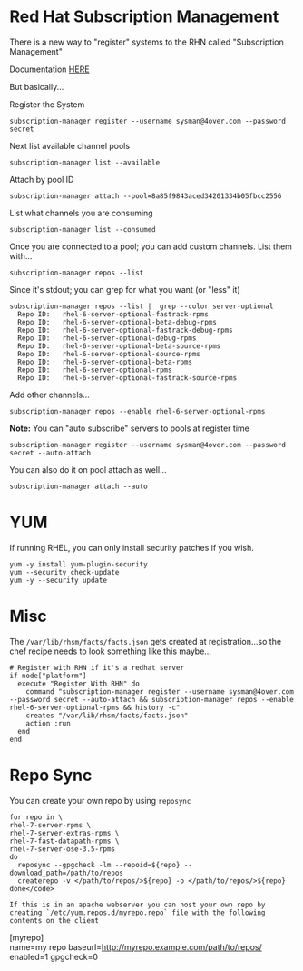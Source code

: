 # Red Hat Subscription Management

There is a new way to "register" systems to the RHN called "Subscription Management"

Documentation [HERE](https://access.redhat.com/site/documentation/Red_Hat_Subscription_Management/)

But basically...

Register the System

```
subscription-manager register --username sysman@4over.com --password secret
```

Next list available channel pools
```
subscription-manager list --available
```

Attach by pool ID
```
subscription-manager attach --pool=8a85f9843aced34201334b05fbcc2556
```

List what channels you are consuming

```
subscription-manager list --consumed
```

Once you are connected to a pool; you can add custom channels. List them with...
```
subscription-manager repos --list
```

Since it's stdout; you can grep for what you want (or "less" it)
```
subscription-manager repos --list |  grep --color server-optional
  Repo ID:   rhel-6-server-optional-fastrack-rpms
  Repo ID:   rhel-6-server-optional-beta-debug-rpms
  Repo ID:   rhel-6-server-optional-fastrack-debug-rpms
  Repo ID:   rhel-6-server-optional-debug-rpms
  Repo ID:   rhel-6-server-optional-beta-source-rpms
  Repo ID:   rhel-6-server-optional-source-rpms
  Repo ID:   rhel-6-server-optional-beta-rpms
  Repo ID:   rhel-6-server-optional-rpms
  Repo ID:   rhel-6-server-optional-fastrack-source-rpms
```

Add other channels...

```
subscription-manager repos --enable rhel-6-server-optional-rpms
```

**__Note:__** You can "auto subscribe" servers to pools at register time
```
subscription-manager register --username sysman@4over.com --password secret --auto-attach
```

You can also do it on pool attach as well...
```
subscription-manager attach --auto  
```

# YUM

If running RHEL, you can only install security patches if you wish.

```
yum -y install yum-plugin-security
yum --security check-update
yum -y --security update
```

# Misc

The `/var/lib/rhsm/facts/facts.json` gets created at registration...so the chef recipe needs to look something like this maybe...

```
# Register with RHN if it's a redhat server
if node["platform"]
  execute "Register With RHN" do
    command "subscription-manager register --username sysman@4over.com --password secret --auto-attach && subscription-manager repos --enable rhel-6-server-optional-rpms && history -c"
    creates "/var/lib/rhsm/facts/facts.json"
    action :run
  end
end
```


# Repo Sync

You can create your own repo by using `reposync`

```
for repo in \
rhel-7-server-rpms \
rhel-7-server-extras-rpms \
rhel-7-fast-datapath-rpms \
rhel-7-server-ose-3.5-rpms
do
  reposync --gpgcheck -lm --repoid=${repo} --download_path=/path/to/repos
  createrepo -v </path/to/repos/>${repo} -o </path/to/repos/>${repo}
done</code>

If this is in an apache webserver you can host your own repo by creating `/etc/yum.repos.d/myrepo.repo` file with the following contents on the client
```
[myrepo]  
name=my repo
baseurl=http://myrepo.example.com/path/to/repos/
enabled=1
gpgcheck=0
```
